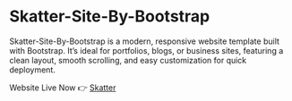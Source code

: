 # Skatter-Site-By-Bootstrap
Skatter-Site-By-Bootstrap is a modern, responsive website template built with Bootstrap. It’s ideal for portfolios, blogs, or business sites, featuring a clean layout, smooth scrolling, and easy customization for quick deployment.

Website Live Now 👉 <a href="https://skatter-site-by-bootstrap-officialsurajarya.vercel.app/">Skatter</a>
